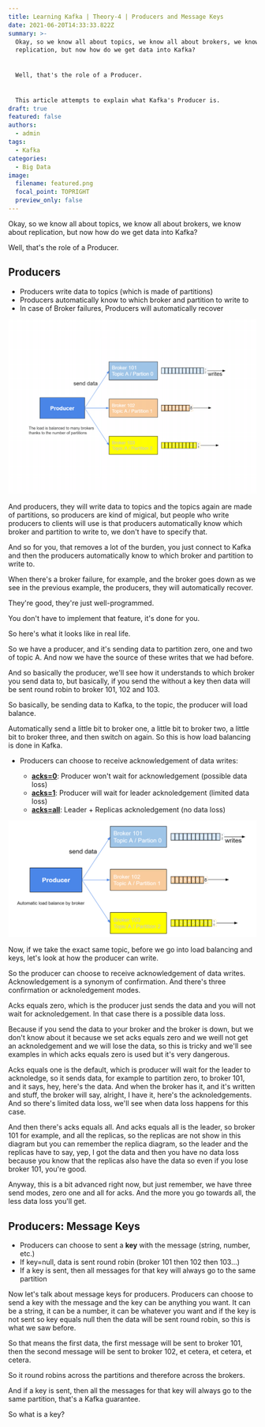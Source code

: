 ```yaml
---
title: Learning Kafka | Theory-4 | Producers and Message Keys
date: 2021-06-20T14:33:33.822Z
summary: >-
  Okay, so we know all about topics, we know all about brokers, we know about
  replication, but now how do we get data into Kafka?


  Well, that's the role of a Producer.


  This article attempts to explain what Kafka's Producer is.
draft: true
featured: false
authors:
  - admin
tags:
  - Kafka
categories:
  - Big Data
image:
  filename: featured.png
  focal_point: TOPRIGHT
  preview_only: false
---
```

Okay, so we know all about topics, we know all about brokers, we know about replication, but now how do we get data into Kafka?

Well, that's the role of a Producer.

## Producers

* Producers write data to topics (which is made of partitions)
* Producers automatically know to which broker and partition to write to
* In case of Broker failures, Producers will automatically recover

![kafka-theory_producers_and_message_keys-1.png](kafka-theory_producers_and_message_keys-1.png "The load is balanced to many brokers thanks to the number of partitions")

And producers, they will write data to topics and the topics again are made of partitions, so producers are kind of migical, but people who write producers to clients will use is that producers automatically know which broker and partition to write to, we don't have to specify that.

And so for you, that removes a lot of the burden, you just connect to Kafka and then the producers automatically know to which broker and partition to write to.

When there's a broker failure, for example, and the broker goes down as we see in the previous example, the producers, they will automatically recover.

They're good, they're just well-programmed.

You don't have to implement that feature, it's done for you.

So here's what it looks like in real life.

So we have a producer, and it's sending data to partition zero, one and two of topic A. And now we have the source of these writes that we had before.

And so basically the producer, we'll see how it understands to which broker you send data to, but basically, if you send the without a key then data will be sent round robin to broker 101, 102 and 103.

So basically, be sending data to Kafka, to the topic, the producer will load balance.

Automatically send a little bit to broker one, a little bit to broker two, a little bit to broker three, and then switch on again. So this is how load balancing is done in Kafka.

* Producers can choose to receive acknowledgement of data writes:

  * <ins>**acks=0**</ins>: Producer won't wait for acknowledgement (possible data loss)
  * <ins>**acks=1**</ins>: Producer will wait for leader acknoledgement (limited data loss)
  * <ins>**acks=all**</ins>: Leader + Replicas acknoledgement (no data loss)

![kafka-theory_producers_and_message_keys-2.png](kafka-theory_producers_and_message_keys-2.png "automatic load balance by broker")

Now, if we take the exact same topic, before we go into load balancing and keys, let's look at how the producer can write.

So the producer can choose to receive acknowledgement of data writes. Acknowledgement is a synonym of confirmation. And there's three confirmation or acknoledgement modes.

Acks equals zero, which is the producer just sends the data  and you will not wait for acknoledgement. In that case there is a possible data loss.

Because if you send the data to your broker and the broker is down, but we don't know about it because we set acks equals zero and we weill not get an acknoledgement and we will lose the data, so this is tricky and we'll see examples in which acks equals zero is used but it's very dangerous.

Acks equals one is the default, which is producer will wait for the leader to acknoledge, so it sends data, for example to partition zero, to broker 101, and it says, hey, here's the data. And when the broker has it, and it's written and stuff, the broker will say, alright, I have it, here's the acknoledgements. And so there's limited data loss, we'll see when data loss happens for this case.

And then there's acks equals all. And acks equals all is the leader, so broker 101 for example, and all the replicas, so the replicas are not show in this diagram but you can remember the replica diagram, so the leader and the replicas have to say, yep, I got the data and then you have no data loss because you know that the replicas also have the data so even if you lose broker 101, you're good.

Anyway, this is a bit advanced right now, but just remember, we have three send modes, zero one and all for acks. And the more you go towards all, the less data loss you'll get.

## Producers: Message Keys

- Producers can choose to sent a **key** with the message (string, number, etc.)
- If key=null, data is sent round robin (broker 101 then 102 then 103...) 
- If a key is sent, then all messages for that key will always go to the same partition

Now let's talk about message keys for producers.
Producers can choose to send a key with the message and the key can be anything you want.
It can be a string, it can be a number, it can be whatever you want and if the key is not sent so key equals null then the data will be sent round robin, so this is what we saw before.

So that means the first data, the first message will be sent to broker 101, then the second message will be sent to broker 102, et cetera, et cetera, et cetera.

So it round robins across the partitions and therefore across the brokers.

And if a key is sent, then all the messages for that key will always go to the same partition, that's a Kafka guarantee.

So what is a key?